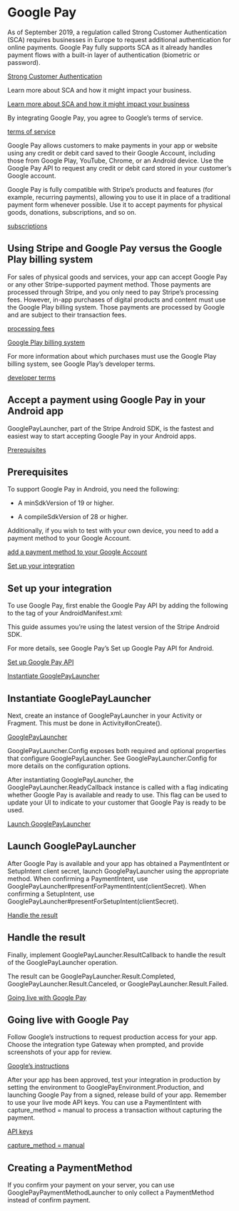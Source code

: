 # Google Pay

As of September 2019, a regulation called Strong Customer Authentication (SCA) requires businesses in Europe to request additional authentication for online payments. Google Pay fully supports SCA as it already handles payment flows with a built-in layer of authentication (biometric or password).

[Strong Customer Authentication](/strong-customer-authentication)

Learn more about SCA and how it might impact your business.

[Learn more about SCA and how it might impact your business](/strong-customer-authentication)

By integrating Google Pay, you agree to Google’s terms of service.

[terms of service](https://payments.developers.google.com/terms/sellertos)

Google Pay allows customers to make payments in your app or website using any credit or debit card saved to their Google Account, including those from Google Play, YouTube, Chrome, or an Android device. Use the Google Pay API to request any credit or debit card stored in your customer’s Google account.

Google Pay is fully compatible with Stripe’s products and features (for example, recurring payments), allowing you to use it in place of a traditional payment form whenever possible. Use it to accept payments for physical goods, donations, subscriptions, and so on.

[subscriptions](/billing/subscriptions/creating)

## Using Stripe and Google Pay versus the Google Play billing system

For sales of physical goods and services, your app can accept Google Pay or any other Stripe-supported payment method. Those payments are processed through Stripe, and you only need to pay Stripe’s processing fees. However, in-app purchases of digital products and content must use the Google Play billing system. Those payments are processed by Google and are subject to their transaction fees.

[processing fees](https://stripe.com/pricing)

[Google Play billing system](https://developer.android.com/google/play/billing)

For more information about which purchases must use the Google Play billing system, see Google Play’s developer terms.

[developer terms](https://support.google.com/googleplay/android-developer/answer/10281818)

## Accept a payment using Google Pay in your Android app

GooglePayLauncher, part of the Stripe Android SDK, is the fastest and easiest way to start accepting Google Pay in your Android apps.

[Prerequisites](#html-js-prerequisites)

## Prerequisites

To support Google Pay in Android, you need the following:

- A minSdkVersion of 19 or higher.

- A compileSdkVersion of 28 or higher.

Additionally, if you wish to test with your own device, you need to add a payment method to your Google Account.

[add a payment method to your Google Account](https://support.google.com/wallet/answer/12058983?visit_id=637947092743186187-653786796&rd=1)

[Set up your integration](#setup)

## Set up your integration

To use Google Pay, first enable the Google Pay API by adding the following to the <application> tag of your AndroidManifest.xml:

This guide assumes you’re using the latest version of the Stripe Android SDK.

For more details, see Google Pay’s Set up Google Pay API for Android.

[Set up Google Pay API](https://developers.google.com/pay/api/android/guides/setup)

[Instantiate GooglePayLauncher](#instantiate)

## Instantiate GooglePayLauncher

Next, create an instance of GooglePayLauncher in your Activity or Fragment. This must be done in Activity#onCreate().

[GooglePayLauncher](https://github.com/stripe/stripe-android/blob/master/payments-core/src/main/java/com/stripe/android/googlepaylauncher/GooglePayLauncher.kt)

GooglePayLauncher.Config exposes both required and optional properties that configure GooglePayLauncher. See GooglePayLauncher.Config for more details on the configuration options.

After instantiating GooglePayLauncher, the GooglePayLauncher.ReadyCallback instance is called with a flag indicating whether Google Pay is available and ready to use. This flag can be used to update your UI to indicate to your customer that Google Pay is ready to be used.

[Launch GooglePayLauncher](#launch-google-pay)

## Launch GooglePayLauncher

After Google Pay is available and your app has obtained a PaymentIntent or SetupIntent client secret, launch GooglePayLauncher using the appropriate method. When confirming a PaymentIntent, use GooglePayLauncher#presentForPaymentIntent(clientSecret). When confirming a SetupIntent, use GooglePayLauncher#presentForSetupIntent(clientSecret).

[Handle the result](#handle-result)

## Handle the result

Finally, implement GooglePayLauncher.ResultCallback to handle the result of the GooglePayLauncher operation.

The result can be GooglePayLauncher.Result.Completed, GooglePayLauncher.Result.Canceled, or GooglePayLauncher.Result.Failed.

[Going live with Google Pay](#going-live)

## Going live with Google Pay

Follow Google’s instructions to request production access for your app. Choose the integration type Gateway when prompted, and provide screenshots of your app for review.

[Google’s instructions](https://developers.google.com/pay/api/android/guides/test-and-deploy/request-prod-access)

After your app has been approved, test your integration in production by setting the environment to GooglePayEnvironment.Production, and launching Google Pay from a signed, release build of your app. Remember to use your live mode API keys. You can use a PaymentIntent with capture_method = manual to process a transaction without capturing the payment.

[API keys](/keys)

[capture_method = manual](/api/payment_intents/create#create_payment_intent-capture_method)

## Creating a PaymentMethod

If you confirm your payment on your server, you can use GooglePayPaymentMethodLauncher to only collect a PaymentMethod instead of confirm payment.
